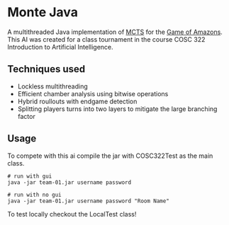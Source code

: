 # Monte Java

A multithreaded Java implementation of [MCTS](https://en.wikipedia.org/wiki/Monte_Carlo_tree_search)
for the [Game of Amazons](https://en.wikipedia.org/wiki/Game_of_the_Amazons). This AI was created for a class tournament in the course COSC 322 Introduction to Artificial Intelligence.

## Techniques used

- Lockless multithreading
- Efficient chamber analysis using bitwise operations
- Hybrid roullouts with endgame detection
- Splitting players turns into two layers to mitigate the large branching factor

## Usage

To compete with this ai compile the jar with COSC322Test as the main class.

```
# run with gui
java -jar team-01.jar username password
```

```
# run with no gui
java -jar team-01.jar username password "Room Name"
```

 To test locally checkout the LocalTest class!
